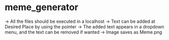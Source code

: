 # meme_generator

-> All the files should be executed in a localhost 
-> Text can be added at Desired Place by using the pointer
-> The added text appears in a dropdown menu, and the text can be removed if wanted
-> Image saves as Meme.png
